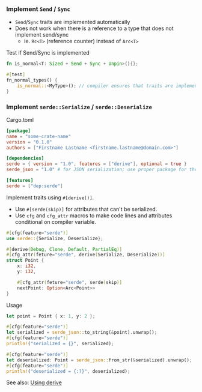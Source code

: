 ### Implement `Send` / `Sync`

- `Send`/`Sync` traits are implemented automatically
- Does not work when there is a reference to a type that does not implement send/sync
	- ie. `Rc<T>` (reference counter) instead of `Arc<T>`

Test if Send/Sync is implemented
```rust
fn is_normal<T: Sized + Send + Sync + Unpin>(){};

#[test]
fn_normal_types() {
    is_normal::<MyType>(); // compiler ensures that traits are implemented
}
```

### Implement `serde::Serialize` / `serde::Deserialize`

Cargo.toml
```toml
[package]
name = "some-crate-name"
version = "0.1.0"
authors = ["Firstname Lastname <firstname.lastname@domain.com>"]

[dependencies]
serde = { version = "1.0", features = ["derive"], optional = true }
serde_json = "1.0" # for JSON serialization; use proper package for the required serialization format

[features]
serde = ["dep:serde"]
```

Implement traits using `#[derive()]`.
- Use `#[serde(skip)]` for attributes that can't be serialized.
- Use `cfg` and `cfg_attr` macros to make code lines and attributes conditional on compiler variable.
```rust
#[cfg(feature="serde")]
use serde::{Serialize, Deserialize};

#[derive(Debug, Clone, Default, PartialEq)]
#[cfg_attr(feture="serde", derive(Serialize, Deserialize))]
struct Point {
    x: i32,
    y: i32,

    #[cfg_attr(feture="serde", serde(skip)]
    nextPoint: Option<Arc<Point>>
}
```

Usage
```rust
let point = Point { x: 1, y: 2 };

#[cfg(feature="serde")]
let serialized = serde_json::to_string(&point).unwrap();
#[cfg(feature="serde")]
println!("serialized = {}", serialized);

#[cfg(feature="serde")]
let deserialized: Point = serde_json::from_str(&serialized).unwrap();
#[cfg(feature="serde")]
println!("deserialized = {:?}", deserialized);
```

See also: [Using derive](https://serde.rs/derive.html)

